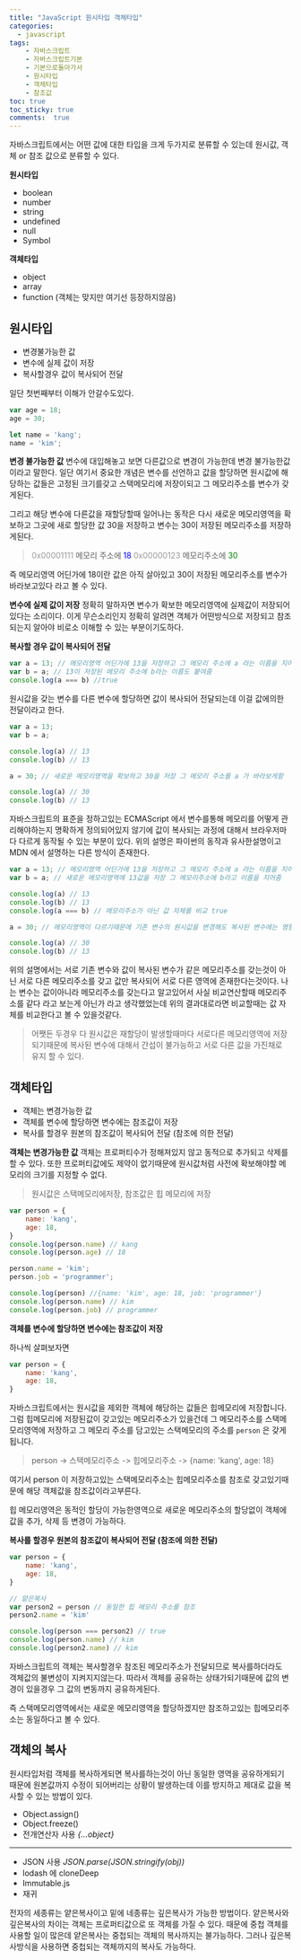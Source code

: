 ```yaml
---
title: "JavaScript 원시타입 객체타입"
categories: 
  - javascript
tags: 
    - 자바스크립트
    - 자바스크립트기본
    - 기본으로돌아가서
    - 원시타입
    - 객체타입
    - 참조값
toc: true
toc_sticky: true
comments:  true
---
```

자바스크립트에서는 어떤 값에 대한 타입을 크게 두가지로 분류할 수 있는데 원시값, 객체 or 참조 값으로 분류할 수 있다.

**원시타입**
- boolean
- number
- string
- undefined
- null
- Symbol

**객체타입**
- object
- array
- function (객체는 맞지만 여기선 등장하지않음)

## 원시타입
- 변경불가능한 값
- 변수에 실제 값이 저장
- 복사할경우 값이 복사되어 전달

일단 첫번째부터 이해가 안갈수도있다.
```javascript
var age = 18;
age = 30;

let name = 'kang';
name = 'kim';
```

**변경 불가능한 값**
변수에 대입해놓고 보면 다른값으로 변경이 가능한데 변경 불가능한값이라고 말한다. 일단 여기서 중요한 개념은 변수를 선언하고 값을 할당하면 원시값에 해당하는 값들은 고정된 크기를갖고 스택메모리에 저장이되고 그 메모리주소를 변수가 갖게된다.

그리고 해당 변수에 다른값을 재할당할때 일어나는 동작은 다시 새로운 메모리영역을 확보하고 그곳에 새로 할당한 값 30을 저장하고 변수는 30이 저장된 메모리주소를 저장하게된다. 

><span style="color: #999999">0x00001111 </span> 메모리 주소에 <span style="color: blue">18</span>
<span style="color: #999999">0x00000123 </span> 메모리주소에 <span style="color: green">30</span>

즉 메모리영역 어딘가에 18이란 값은 아직 살아있고 30이 저장된 메모리주소를 변수가 바라보고있다 라고 볼 수 있다.

**변수에 실제 값이 저장**
정확히 말하자면 변수가 확보한 메모리영역에 실제값이 저장되어있다는 소리이다. 이게 무슨소리인지 정확히 알려면 객체가 어떤방식으로 저장되고 참조되는지 알아야 비로소 이해할 수 있는 부분이기도하다. 

**복사할 경우 값이 복사되어 전달**
```javascript
var a = 13; // 메모리영역 어딘가에 13을 저장하고 그 메모리 주소에 a 라는 이름을 지어줌
var b = a; // 13이 저장된 메모리 주소에 b라는 이름도 붙여줌
console.log(a === b) //true
```
원시값을 갖는 변수를 다른 변수에 할당하면 값이 복사되어 전달되는데 이걸 값에의한 전달이라고 한다.

```javascript
var a = 13;
var b = a;

console.log(a) // 13
console.log(b) // 13

a = 30; // 새로운 메모리영역을 확보하고 30을 저장 그 메모리 주소를 a 가 바라보게함

console.log(a) // 30
console.log(b) // 13
```
자바스크립트의 표준을 정하고있는 ECMAScript 에서 변수를통해 메모리를 어떻게 관리해야하는지 명확하게 정의되어있지 않기에 값이 복사되는 과정에 대해서 브라우저마다 다르게 동작될 수 있는 부분이 있다. 위의 설명은 파이썬의 동작과 유사한설명이고 MDN 에서 설명하는 다른 방식이 존재한다.

```javascript
var a = 13; // 메모리영역 어딘가에 13을 저장하고 그 메모리 주소에 a 라는 이름을 지어줌
var b = a; // 새로운 메모리영역에 13값을 저장 그 메모리주소에 b라고 이름을 지어줌

console.log(a) // 13
console.log(b) // 13
console.log(a === b) // 메모리주소가 아닌 값 자체를 비교 true

a = 30; // 메모리영역이 다르기때문에 기존 변수의 원시값을 변경해도 복사된 변수에는 영향을 끼치지않는다.

console.log(a) // 30
console.log(b) // 13
```

위의 설명에서는 서로 기존 변수와 값이 복사된 변수가 같은 메모리주소를 갖는것이 아닌 서로 다른 메모리주소를 갖고 값만 복사되어 서로 다른 영역에 존재한다는것이다. 나는 변수는 값이아니라 메모리주소를 갖는다고 알고있어서 사실 비교연산할때 메모리주소를 같다 라고 보는게 아닌가 라고 생각했었는데 위의 결과대로라면 비교할때는 값 자체를 비교한다고 볼 수 있을것같다.

> 어쨋든 두경우 다 원시값은 재할당이 발생할때마다 서로다른 메모리영역에 저장되기때문에 복사된 변수에 대해서 간섭이 불가능하고 서로 다른 값을 가진채로 유지 할 수 있다.


## 객체타입
- 객체는 변경가능한 값
- 객체를 변수에 할당하면 변수에는 참조값이 저장
- 복사를 할경우 원본의 참조값이 복사되어 전달 (참조에 의한 전달)

**객체는 변경가능한 값**
객체는 프로퍼티수가 정해져있지 않고 동적으로 추가되고 삭제를 할 수 있다. 또한 프로퍼티값에도 제약이 없기때문에 원시값처럼 사전에 확보해야할 메모리의 크기를 지정할 수 없다.

> 원시값은 스택메모리에저장, 참조값은 힙 메모리에 저장

```javascript
var person = {
	name: 'kang',
  	age: 18,
}
console.log(person.name) // kang
console.log(person.age) // 18

person.name = 'kim';
person.job = 'programmer';

console.log(person) //{name: 'kim', age: 18, job: 'programmer'}
console.log(person.name) // kim
console.log(person.job) // programmer
```

**객체를 변수에 할당하면 변수에는 참조값이 저장**

하나씩 살펴보자면

```javascript
var person = {
	name: 'kang',
  	age: 18,
}
```

자바스크립트에서는 원시값을 제외한 객체에 해당하는 값들은 힙메모리에 저장합니다. 그럼 힙메모리에 저장된값이 갖고있는 메모리주소가 있을건데 그 메모리주소를 스택메모리영역에 저장하고 그 메모리 주소를 담고있는 스택메모리의 주소를 `person` 은 갖게됩니다.

>person -> 스택메모리주소 -> 힙메모리주소 -> {name: 'kang', age: 18}

여기서 person 이 저장하고있는 스택메모리주소는 힙메모리주소를 참조로 갖고있기때문에 해당 객체값을 참조값이라고부른다.

힙 메모리영역은 동적인 할당이 가능한영역으로 새로운 메모리주소의 할당없이 객체에 값을 추가, 삭제 등 변경이 가능하다.

**복사를 할경우 원본의 참조값이 복사되어 전달 (참조에 의한 전달)**
```javascript
var person = {
	name: 'kang',
  	age: 18,
}

// 얕은복사
var person2 = person // 동일한 힙 메모리 주소를 참조
person2.name = 'kim'

console.log(person === person2) // true
console.log(person.name) // kim
console.log(person2.name) // kim
```
자바스크립트의 객체는 복사할경우 참조된 메모리주소가 전달되므로 복사를하더라도 객체값의 불변성이 지켜지지않는다. 따라서 객체를 공유하는 상태가되기때문에 값의 변경이 있을경우 그 값의 변동까지 공유하게된다.

즉 스택메모리영역에서는 새로운 메모리영역을 할당하겠지만 참조하고있는 힙메모리주소는 동일하다고 볼 수 있다.


## 객체의 복사
원시타입처럼 객체를 복사하게되면 복사를하는것이 아닌 동일한 영역을 공유하게되기때문에 원본값까지 수정이 되어버리는 상황이 발생하는데 이를 방지하고 제대로 값을 복사할 수 있는 방법이 있다.

- Object.assign()
- Object.freeze()
- 전개연산자 사용 _{...object}_
----
- JSON 사용 _JSON.parse(JSON.stringify(obj))_
- lodash 에 cloneDeep 
- Immutable.js
- 재귀


전자의 세종류는 얕은복사이고 밑에 네종류는 깊은복사가 가능한 방법이다. 얕은복사와 깊은복사의 차이는 객체는 프로퍼티값으로 또 객체를 가질 수 있다. 때문에 중첩 객체를 사용할 일이 많은데 얕은복사는 중첩되는 객체의 복사까지는 불가능하다. 그러나 깊은복사방식을 사용하면 중첩되는 객체까지의 복사도 가능하다.